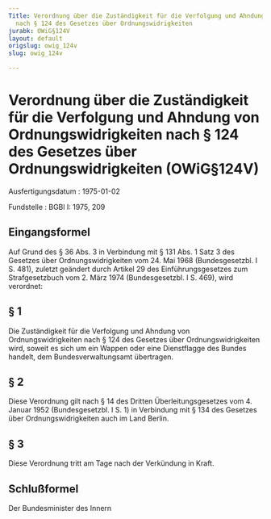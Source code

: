 ```yaml
---
Title: Verordnung über die Zuständigkeit für die Verfolgung und Ahndung von Ordnungswidrigkeiten
  nach § 124 des Gesetzes über Ordnungswidrigkeiten
jurabk: OWiG§124V
layout: default
origslug: owig_124v
slug: owig_124v

---
```


# Verordnung über die Zuständigkeit für die Verfolgung und Ahndung von Ordnungswidrigkeiten nach § 124 des Gesetzes über Ordnungswidrigkeiten (OWiG§124V)

Ausfertigungsdatum
:   1975-01-02

Fundstelle
:   BGBl I: 1975, 209

## Eingangsformel

Auf Grund des § 36 Abs. 3 in Verbindung mit § 131 Abs. 1 Satz 3 des
Gesetzes über Ordnungswidrigkeiten vom 24. Mai 1968 (Bundesgesetzbl. I
S. 481), zuletzt geändert durch Artikel 29 des Einführungsgesetzes zum
Strafgesetzbuch vom 2. März 1974 (Bundesgesetzbl. I S. 469), wird
verordnet:

## § 1

Die Zuständigkeit für die Verfolgung und Ahndung von
Ordnungswidrigkeiten nach § 124 des Gesetzes über Ordnungswidrigkeiten
wird, soweit es sich um ein Wappen oder eine Dienstflagge des Bundes
handelt, dem Bundesverwaltungsamt übertragen.

## § 2

Diese Verordnung gilt nach § 14 des Dritten Überleitungsgesetzes vom
4\. Januar 1952 (Bundesgesetzbl. I S. 1) in Verbindung mit § 134 des
Gesetzes über Ordnungswidrigkeiten auch im Land Berlin.

## § 3

Diese Verordnung tritt am Tage nach der Verkündung in Kraft.

## Schlußformel

Der Bundesminister des Innern

